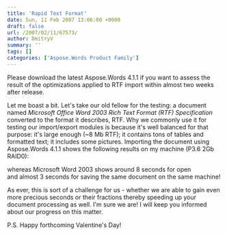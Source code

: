 ```yaml
---
title: 'Rapid Text Format'
date: Sun, 11 Feb 2007 13:06:00 +0000
draft: false
url: /2007/02/11/67573/
author: DmitryV
summary: ''
tags: []
categories: ['Aspose.Words Product Family']
---
```


Please download the latest Aspose.Words 4.1.1 if you want to assess the result of the optimizations applied to RTF import within almost two weeks after release.

Let me boast a bit. Let's take our old fellow for the testing: a document named _Microsoft Office Word 2003 Rich Text Format (RTF) Specification_ converted to the format it describes, RTF. Why we commonly use it for testing our import/export modules is because it's well balanced for that purpose: it's large enough (~8 Mb RTF); it contains tons of tables and formatted text; it includes some pictures. Importing the document using Aspose.Words 4.1.1 shows the following results on my machine (P3.6 2Gb RAID0):

whereas Microsoft Word 2003 shows around 8 seconds for open and almost 3 seconds for saving the same document on the same machine!

As ever, this is sort of a challenge for us - whether we are able to gain even more precious seconds or their fractions thereby speeding up your document processing as well. I'm sure we are! I will keep you informed about our progress on this matter.

P.S. Happy forthcoming Valentine's Day!








